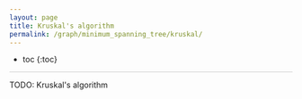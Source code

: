 ```yaml
---
layout: page
title: Kruskal's algorithm
permalink: /graph/minimum_spanning_tree/kruskal/
---
```


* toc
{:toc}

<hr style="height:1px; border:none; color:#ccc; background-color:#ccc;">

TODO: Kruskal's algorithm